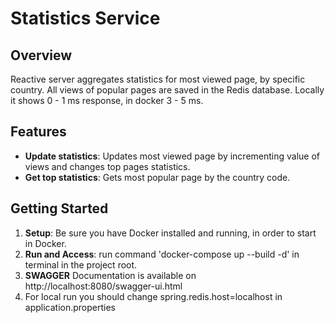# Statistics Service

## Overview

Reactive server aggregates statistics for most viewed page, by specific country.
All views of popular pages are saved in the Redis database.
Locally it shows 0 - 1 ms response, in docker 3 - 5 ms.

## Features

- **Update statistics**: Updates most viewed page by incrementing value of views and changes top pages statistics. 
- **Get top statistics**: Gets most popular page by the country code.

## Getting Started

1.  **Setup**: Be sure you have Docker installed and running, in order to start in Docker.
2.  **Run and Access**: run command 'docker-compose up --build -d' in terminal in the project root.
3.  **SWAGGER** Documentation is available on http://localhost:8080/swagger-ui.html
4. For local run you should change spring.redis.host=localhost in application.properties
